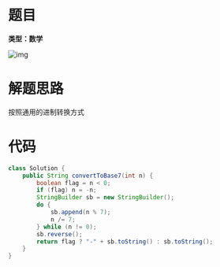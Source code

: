 # 题目

**类型：数学**



![img](https://cdn.nlark.com/yuque/0/2022/png/2941598/1647083545563-9966772c-96af-4a32-8ff5-aa157c0bba51.png)

# 解题思路

按照通用的进制转换方式

# 代码

```java
class Solution {
    public String convertToBase7(int n) {
        boolean flag = n < 0;
        if (flag) n = -n;
        StringBuilder sb = new StringBuilder();
        do {
            sb.append(n % 7);
            n /= 7;
        } while (n != 0);
        sb.reverse();
        return flag ? "-" + sb.toString() : sb.toString();
    }
}
```